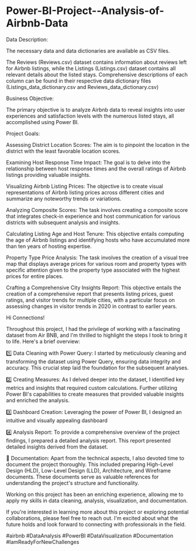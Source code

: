 # Power-BI-Project--Analysis-of-Airbnb-Data
Data Description:

The necessary data and data dictionaries are available as CSV files.

The Reviews (Reviews.csv) dataset contains information about reviews left for Airbnb listings, while the Listings (Listings.csv) dataset contains all relevant details about the listed stays. Comprehensive descriptions of each column can be found in their respective data dictionary files (Listings_data_dictionary.csv and Reviews_data_dictionary.csv)

Business Objective:

The primary objective is to analyze Airbnb data to reveal insights into user experiences and satisfaction levels with the numerous listed stays, all accomplished using Power BI.


Project Goals:

Assessing District Location Scores: The aim is to pinpoint the location in the district with the least favorable location scores.

Examining Host Response Time Impact: The goal is to delve into the relationship between host response times and the overall ratings of Airbnb listings providing valuable insights.

Visualizing Airbnb Listing Prices: The objective is to create visual representations of Airbnb listing prices across different cities and summarize any noteworthy trends or variations.

Analyzing Composite Scores: The task involves creating a composite score that integrates check-in experience and host communication for various districts with subsequent analysis and insights.

Calculating Listing Age and Host Tenure: This objective entails computing the age of Airbnb listings and identifying hosts who have accumulated more than ten years of hosting expertise.

Property Type Price Analysis: The task involves the creation of a visual tree map that displays average prices for various room and property types with specific attention given to the property type associated with the highest prices for entire places.

Crafting a Comprehensive City Insights Report: This objective entails the creation of a comprehensive report that presents listing prices, guest ratings, and visitor trends for multiple cities, with a particular focus on assessing changes in visitor trends in 2020 in contrast to earlier years.

Hi Connections!

Throughout this project, I had the privilege of working with a fascinating dataset from Air BNB, and I'm thrilled to highlight the 
steps I took to bring it to life. Here's a brief overview:

1️⃣ Data Cleaning with Power Query: I started by meticulously cleaning and transforming the dataset using Power Query, ensuring data integrity and accuracy. This crucial step laid the foundation for the subsequent analyses.

2️⃣ Creating Measures: As I delved deeper into the dataset, I identified key metrics and insights that required custom calculations. Further utilizing Power BI's capabilities to create measures that provided valuable insights and enriched the analysis.

3️⃣ Dashboard Creation: Leveraging the power of Power BI, I designed an intuitive and visually appealing dashboard

4️⃣ Analysis Report: To provide a comprehensive overview of the project findings, I prepared a detailed analysis report. This report presented detailed insights derived from the dataset.

📑 Documentation: Apart from the technical aspects, I also devoted time to document the project thoroughly. This included preparing High-Level Design (HLD), Low-Level Design (LLD), Architecture, and Wireframe documents. These documents serve as valuable references for understanding the project's structure and functionality.

Working on this project has been an enriching experience, allowing me to apply my skills in data cleaning, analysis, visualization, and documentation. 

If you're interested in learning more about this project or exploring potential collaborations, please feel free to reach out. I'm excited about what the future holds and look forward to connecting with professionals in the field.


 #airbnb #DataAnalysis #PowerBI #DataVisualization #Documentation #IamReadyForNewChallenges 





